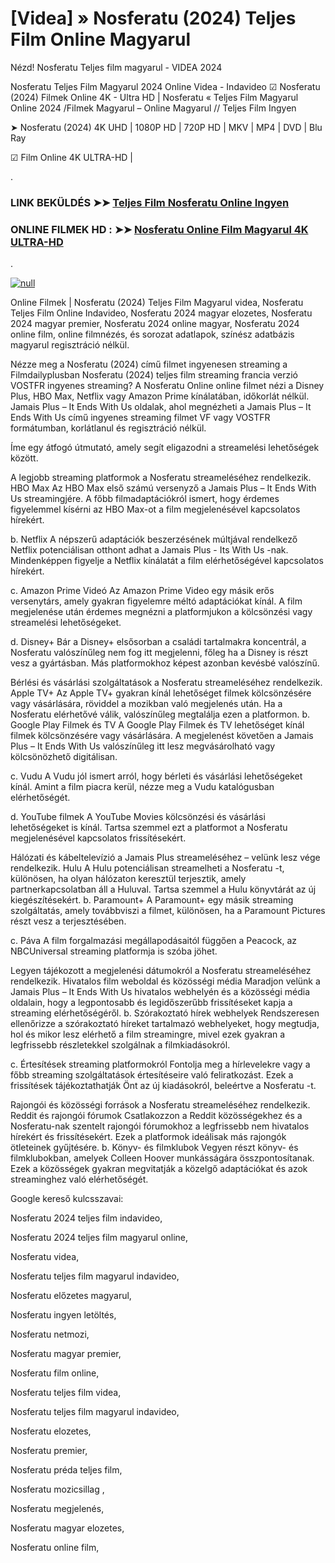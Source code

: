 # [Videa] » Nosferatu (2024) Teljes Film Online Magyarul





Nézd! Nosferatu Teljes film magyarul - VIDEA 2024

Nosferatu Teljes Film Magyarul 2024 Online Videa - Indavideo ☑ Nosferatu (2024) Filmek Online 4K - Ultra HD | Nosferatu « Teljes Film Magyarul Online 2024 /Filmek Magyarul – Online Magyarul // Teljes Film Ingyen

➤ Nosferatu (2024) 4K UHD | 1080P HD | 720P HD | MKV | MP4 | DVD | Blu Ray

☑ Film Online 4K ULTRA-HD |

.

### LINK BEKÜLDÉS ➤➤ [Teljes Film Nosferatu Online Ingyen](https://t.co/BGoH5kUhxg)

### ONLINE FILMEK HD : ➤➤ [Nosferatu Online Film Magyarul 4K ULTRA-HD](https://t.co/BGoH5kUhxg)
.

[![null](https://static.wixstatic.com/media/855a25_043b5abeb4ae4d35ac003198e7fe56ed~mv2.gif)](https://t.co/BGoH5kUhxg)

Online Filmek | Nosferatu (2024) Teljes Film Magyarul videa, Nosferatu Teljes Film Online Indavideo, Nosferatu 2024 magyar elozetes, Nosferatu 2024 magyar premier, Nosferatu 2024 online magyar, Nosferatu 2024 online film, online filmnézés, és sorozat adatlapok, színész adatbázis magyarul regisztráció nélkül.

Nézze meg a Nosferatu (2024) című filmet ingyenesen streaming a Filmdailyplusban Nosferatu (2024) teljes film streaming francia verzió VOSTFR ingyenes streaming? A Nosferatu Online online filmet nézi a Disney Plus, HBO Max, Netflix vagy Amazon Prime kínálatában, időkorlát nélkül. Jamais Plus – It Ends With Us oldalak, ahol megnézheti a Jamais Plus – It Ends With Us című ingyenes streaming filmet VF vagy VOSTFR formátumban, korlátlanul és regisztráció nélkül.

Íme egy átfogó útmutató, amely segít eligazodni a streamelési lehetőségek között.

A legjobb streaming platformok a Nosferatu streameléséhez
rendelkezik. HBO Max Az HBO Max első számú versenyző a Jamais Plus – It Ends With Us streamingjére. A főbb filmadaptációkról ismert, hogy érdemes figyelemmel kísérni az HBO Max-ot a film megjelenésével kapcsolatos hírekért.

b. Netflix A népszerű adaptációk beszerzésének múltjával rendelkező Netflix potenciálisan otthont adhat a Jamais Plus - Its With Us -nak. Mindenképpen figyelje a Netflix kínálatát a film elérhetőségével kapcsolatos hírekért.

c. Amazon Prime Videó Az Amazon Prime Video egy másik erős versenytárs, amely gyakran figyelemre méltó adaptációkat kínál. A film megjelenése után érdemes megnézni a platformjukon a kölcsönzési vagy streamelési lehetőségeket.

d. Disney+ Bár a Disney+ elsősorban a családi tartalmakra koncentrál, a Nosferatu valószínűleg nem fog itt megjelenni, főleg ha a Disney is részt vesz a gyártásban. Más platformokhoz képest azonban kevésbé valószínű.

Bérlési és vásárlási szolgáltatások a Nosferatu streameléséhez rendelkezik. Apple TV+ Az Apple TV+ gyakran kínál lehetőséget filmek kölcsönzésére vagy vásárlására, röviddel a mozikban való megjelenés után. Ha a Nosferatu elérhetővé válik, valószínűleg megtalálja ezen a platformon.
b. Google Play Filmek és TV A Google Play Filmek és TV lehetőséget kínál filmek kölcsönzésére vagy vásárlására. A megjelenést követően a Jamais Plus – It Ends With Us valószínűleg itt lesz megvásárolható vagy kölcsönözhető digitálisan.

c. Vudu A Vudu jól ismert arról, hogy bérleti és vásárlási lehetőségeket kínál. Amint a film piacra kerül, nézze meg a Vudu katalógusban elérhetőségét.

d. YouTube filmek A YouTube Movies kölcsönzési és vásárlási lehetőségeket is kínál. Tartsa szemmel ezt a platformot a Nosferatu megjelenésével kapcsolatos frissítésekért.

Hálózati és kábeltelevízió a Jamais Plus streameléséhez – velünk lesz vége rendelkezik. Hulu A Hulu potenciálisan streamelheti a Nosferatu -t, különösen, ha olyan hálózaton keresztül terjesztik, amely partnerkapcsolatban áll a Huluval. Tartsa szemmel a Hulu könyvtárát az új kiegészítésekért.
b. Paramount+ A Paramount+ egy másik streaming szolgáltatás, amely továbbviszi a filmet, különösen, ha a Paramount Pictures részt vesz a terjesztésében.

c. Páva A film forgalmazási megállapodásaitól függően a Peacock, az NBCUniversal streaming platformja is szóba jöhet.

Legyen tájékozott a megjelenési dátumokról a Nosferatu streameléséhez rendelkezik. Hivatalos film weboldal és közösségi média Maradjon velünk a Jamais Plus – It Ends With Us hivatalos webhelyén és a közösségi média oldalain, hogy a legpontosabb és legidőszerűbb frissítéseket kapja a streaming elérhetőségéről.
b. Szórakoztató hírek webhelyek Rendszeresen ellenőrizze a szórakoztató híreket tartalmazó webhelyeket, hogy megtudja, hol és mikor lesz elérhető a film streamingre, mivel ezek gyakran a legfrissebb részletekkel szolgálnak a filmkiadásokról.

c. Értesítések streaming platformokról Fontolja meg a hírlevelekre vagy a főbb streaming szolgáltatások értesítéseire való feliratkozást. Ezek a frissítések tájékoztathatják Önt az új kiadásokról, beleértve a Nosferatu -t.

Rajongói és közösségi források a Nosferatu streameléséhez rendelkezik. Reddit és rajongói fórumok Csatlakozzon a Reddit közösségekhez és a Nosferatu-nak szentelt rajongói fórumokhoz a legfrissebb nem hivatalos hírekért és frissítésekért. Ezek a platformok ideálisak más rajongók ötleteinek gyűjtésére.
b. Könyv- és filmklubok Vegyen részt könyv- és filmklubokban, amelyek Colleen Hoover munkásságára összpontosítanak. Ezek a közösségek gyakran megvitatják a közelgő adaptációkat és azok streaminghez való elérhetőségét.

Google kereső kulcsszavai:

Nosferatu 2024 teljes film indavideo,

Nosferatu 2024 teljes film magyarul online,

Nosferatu videa,

Nosferatu teljes film magyarul indavideo,

Nosferatu előzetes magyarul,

Nosferatu ingyen letöltés,

Nosferatu netmozi,

Nosferatu magyar premier,

Nosferatu film online,

Nosferatu teljes film videa,

Nosferatu teljes film magyarul indavideo,

Nosferatu elozetes,

Nosferatu premier,

Nosferatu préda teljes film,

Nosferatu mozicsillag ,

Nosferatu megjelenés,

Nosferatu magyar elozetes,

Nosferatu online film,
